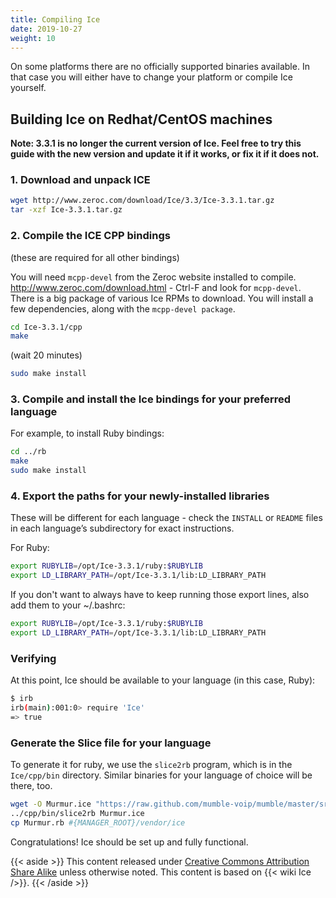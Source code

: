 ```yaml
---
title: Compiling Ice
date: 2019-10-27
weight: 10
---
```


On some platforms there are no officially supported binaries available. In that case you will either have to change your
platform or compile Ice yourself.

## Building Ice on Redhat/CentOS machines

**Note: 3.3.1 is no longer the current version of Ice. Feel free to try this guide with the new version and update it if
it works, or fix it if it does not.**

### 1. Download and unpack ICE

```bash
wget http://www.zeroc.com/download/Ice/3.3/Ice-3.3.1.tar.gz
tar -xzf Ice-3.3.1.tar.gz
```

### 2. Compile the ICE CPP bindings

(these are required for all other bindings)

You will need `mcpp-devel` from the Zeroc website installed to compile. <http://www.zeroc.com/download.html> - Ctrl-F
and look for `mcpp-devel`. There is a big package of various Ice RPMs to download. You will install a few dependencies,
along with the `mcpp-devel package`.

```bash
cd Ice-3.3.1/cpp
make
```

(wait 20 minutes)

```bash
sudo make install
```

### 3. Compile and install the Ice bindings for your preferred language

For example, to install Ruby bindings:

```bash
cd ../rb
make
sudo make install
```

### 4. Export the paths for your newly-installed libraries

These will be different for each language - check the `INSTALL` or `README` files in each language’s subdirectory for
exact instructions.

For Ruby:

```bash
export RUBYLIB=/opt/Ice-3.3.1/ruby:$RUBYLIB
export LD_LIBRARY_PATH=/opt/Ice-3.3.1/lib:LD_LIBRARY_PATH
```

If you don't want to always have to keep running those export lines, also add them to your ~/.bashrc:

```bash
export RUBYLIB=/opt/Ice-3.3.1/ruby:$RUBYLIB
export LD_LIBRARY_PATH=/opt/Ice-3.3.1/lib:LD_LIBRARY_PATH
```

### Verifying

At this point, Ice should be available to your language (in this case, Ruby):

```bash
$ irb
irb(main):001:0> require 'Ice'
=> true
```

### Generate the Slice file for your language

To generate it for ruby, we use the `slice2rb` program, which is in the `Ice/cpp/bin` directory. Similar binaries for
your language of choice will be there, too.

```bash
wget -O Murmur.ice "https://raw.github.com/mumble-voip/mumble/master/src/murmur/Murmur.ice"
../cpp/bin/slice2rb Murmur.ice
cp Murmur.rb #{MANAGER_ROOT}/vendor/ice
```

Congratulations! Ice should be set up and fully functional.

{{< aside >}} This content released under
[Creative Commons Attribution Share Alike](http://creativecommons.org/licenses/by-sa/2.5/) unless otherwise noted. This
content is based on {{< wiki Ice />}}. {{< /aside >}}

